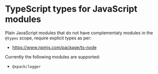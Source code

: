 # TypeScript types for JavaScript modules

Plain JavaScript modules that do not have complementaty
modules in the `@types` scope, require explicit types as per:

- <https://www.npmjs.com/package/ts-node>

Currently the following modules are supported:

- `@xpack/logger`
